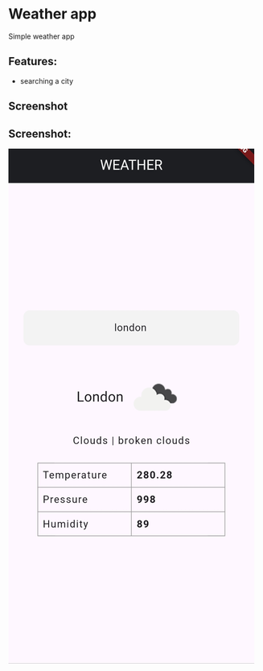 # Weather app

Simple weather app

## Features:
 - searching a city

## Screenshot
## Screenshot:
![Weather App Screenshot](assets/images/weather.jpg)